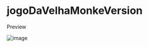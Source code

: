 # jogoDaVelhaMonkeVersion

Preview

![image](https://user-images.githubusercontent.com/93054457/155412812-590ffd3f-cd16-4174-a986-1cb4d041bcbf.png)
